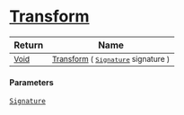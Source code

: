 # [Transform](./Map-100663625.md)



| Return | Name | 
| --- | --- | 
| <sub>[Void](https://docs.microsoft.com/en-us/dotnet/api/System.Void)</sub>| <sub>[Transform](./Map-100663625.md) ( [`Signature`](./../../Signature.md) signature )</sub>| <br>


#### Parameters
[`Signature`](./../../Signature.md)